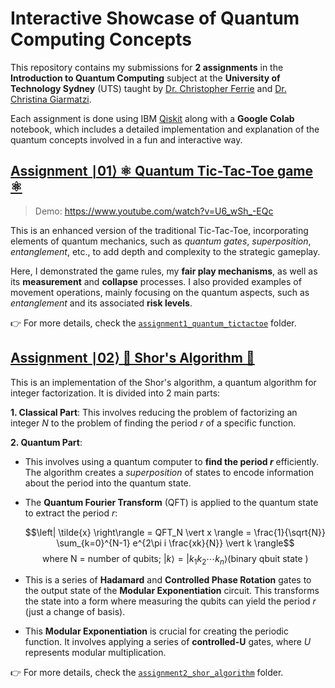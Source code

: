 # Interactive Showcase of Quantum Computing Concepts

This repository contains my submissions for **2 assignments** in the **Introduction to Quantum Computing** subject at the **University of Technology Sydney** (UTS) taught by [Dr. Christopher Ferrie](https://profiles.uts.edu.au/Christopher.Ferrie) and [Dr. Christina Giarmatzi](https://profiles.uts.edu.au/Christina.Giarmatzi). 

Each assignment is done using IBM [Qiskit](https://github.com/Qiskit/qiskit) along with a **Google Colab** notebook, which includes a detailed implementation and explanation of the quantum concepts involved in a fun and interactive way.

## [Assignment ∣01⟩ ⚛ Quantum Tic-Tac-Toe game ⚛](./assignment1_quantum_tictactoe/)

> Demo: https://www.youtube.com/watch?v=U6_wSh_-EQc

This is an enhanced version of the traditional Tic-Tac-Toe, incorporating elements of quantum mechanics, such as *quantum gates*, *superposition*, *entanglement*, etc., to add depth and complexity to the strategic gameplay.

Here, I demonstrated the game rules, my **fair play mechanisms**, as well as its **measurement** and **collapse** processes. I also provided examples of movement operations, mainly focusing on the quantum aspects, such as *entanglement* and its associated **risk levels**.

👉 For more details, check the [`assignment1_quantum_tictactoe`](./assignment1_quantum_tictactoe) folder.

## [Assignment ∣02⟩ 🔐 Shor's Algorithm 🔐](./assignment2_shor_algorithm/)

This is an implementation of the Shor's algorithm, a quantum algorithm for integer factorization. It is divided into 2 main parts:

**1. Classical Part**: This involves reducing the problem of factorizing an integer $N$ to the problem of finding the period $r$ of a specific function.

**2. Quantum Part**:
- This involves using a quantum computer to **find the period $r$** efficiently. The algorithm creates a *superposition* of states to encode information about the period into the quantum state.
- The **Quantum Fourier Transform** (QFT) is applied to the quantum state to extract the period $r$:

    $$\left| \tilde{x} \right\rangle = QFT_N \vert x \rangle = \frac{1}{\sqrt{N}} \sum_{k=0}^{N-1}  e^{2\pi i \frac{xk}{N}} \vert k \rangle$$
    $$\text{where N = number of qubits; } \vert k \rangle = \vert k_1 k_2 \cdots k_n \rangle (\text{binary qbuit state })$$

 - This is a series of **Hadamard** and **Controlled Phase Rotation** gates to the output state of the **Modular Exponentiation** circuit. This transforms the state into a form where measuring the qubits can yield the period $r$ (just a change of basis).
 - This **Modular Exponentiation** is crucial for creating the periodic function. It involves applying a series of **controlled-U** gates, where $U$ represents modular multiplication.

👉 For more details, check the [`assignment2_shor_algorithm`](./assignment2_shor_algorithm) folder.